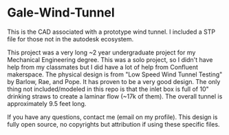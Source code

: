 # Gale-Wind-Tunnel
This is the CAD associated with a prototype wind tunnel. I included a STP file for those not in the autodesk ecosystem.

This project was a very long ~2 year undergraduate project for my Mechanical Engineering degree. This was a solo project, so I didn't have help from my classmates but I did have a lot of help from Confluent makerspace. The physical design is from "Low Speed Wind Tunnel Testing" by Barlow, Rae, and Pope. It has proven to be a very good design. The only thing not included/modeled in this repo is that the inlet box is full of 10" drinking straws to create a laminar flow (~17k of them). The overall tunnel is approximately 9.5 feet long.

If you have any questions, contact me (email on my profile). This design is fully open source, no copyrights but attribution if using these specific files.
